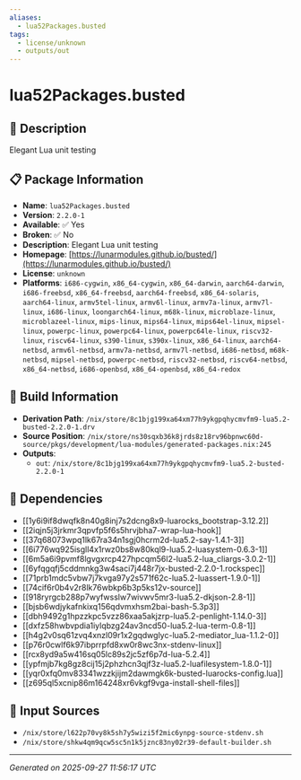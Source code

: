 ```yaml
---
aliases:
  - lua52Packages.busted
tags:
  - license/unknown
  - outputs/out
---
```


# lua52Packages.busted

## 📝 Description

Elegant Lua unit testing

## 📋 Package Information

- **Name**: `lua52Packages.busted`
- **Version**: `2.2.0-1`
- **Available**: ✅ Yes
- **Broken**: ✅ No
- **Description**: Elegant Lua unit testing
- **Homepage**: [https://lunarmodules.github.io/busted/](https://lunarmodules.github.io/busted/)
- **License**: `unknown`
- **Platforms**: `i686-cygwin`, `x86_64-cygwin`, `x86_64-darwin`, `aarch64-darwin`, `i686-freebsd`, `x86_64-freebsd`, `aarch64-freebsd`, `x86_64-solaris`, `aarch64-linux`, `armv5tel-linux`, `armv6l-linux`, `armv7a-linux`, `armv7l-linux`, `i686-linux`, `loongarch64-linux`, `m68k-linux`, `microblaze-linux`, `microblazeel-linux`, `mips-linux`, `mips64-linux`, `mips64el-linux`, `mipsel-linux`, `powerpc-linux`, `powerpc64-linux`, `powerpc64le-linux`, `riscv32-linux`, `riscv64-linux`, `s390-linux`, `s390x-linux`, `x86_64-linux`, `aarch64-netbsd`, `armv6l-netbsd`, `armv7a-netbsd`, `armv7l-netbsd`, `i686-netbsd`, `m68k-netbsd`, `mipsel-netbsd`, `powerpc-netbsd`, `riscv32-netbsd`, `riscv64-netbsd`, `x86_64-netbsd`, `i686-openbsd`, `x86_64-openbsd`, `x86_64-redox`

## 🔧 Build Information

- **Derivation Path**: `/nix/store/8c1bjg199xa64xm77h9ykgpqhycmvfm9-lua5.2-busted-2.2.0-1.drv`
- **Source Position**: `/nix/store/ns30sqxb36k8jrds8z18rv96bpnwc60d-source/pkgs/development/lua-modules/generated-packages.nix:245`
- **Outputs**:
  - `out`:  `/nix/store/8c1bjg199xa64xm77h9ykgpqhycmvfm9-lua5.2-busted-2.2.0-1`

## 🔗 Dependencies

- [[1y6i9if8dwqfk8n40g8inj7s2dcng8x9-luarocks_bootstrap-3.12.2]]
- [[2iqjn5j3jrkmr3qpvfp5f6s5hrvjbha7-wrap-lua-hook]]
- [[37q68073wpq1lk67ra34n1sgj0hcrm2d-lua5.2-say-1.4.1-3]]
- [[6i776wq925isgll4x1rwz0bs8w80kql9-lua5.2-luasystem-0.6.3-1]]
- [[6m5a6i9pvmf8lgvgxrcp427hpcqm56l2-lua5.2-lua_cliargs-3.0.2-1]]
- [[6yfqgqfj5cddmnkg3w4saci7j448r7jx-busted-2.2.0-1.rockspec]]
- [[71prb1mdc5vbw7j7kvga97y2s571f62c-lua5.2-luassert-1.9.0-1]]
- [[74cif6r0b4v2r8lk76wbkp6b3p5ks12v-source]]
- [[918ryrgcb288p7wyfwsslw7wivwv5mr3-lua5.2-dkjson-2.8-1]]
- [[bjsb6wdjykafnkixq156qdvmxhsm2bai-bash-5.3p3]]
- [[dbh9492g1hpzzkpc5vzz86xaa5akjzrp-lua5.2-penlight-1.14.0-3]]
- [[dxfz58hwbvpdia1iylqbzg24av3ncd50-lua5.2-lua-term-0.8-1]]
- [[h4g2v0sq61zvq4xnzl09r1x2gqdwglyc-lua5.2-mediator_lua-1.1.2-0]]
- [[p76r0cwlf6k97ibprrpfd8xw0r8wc3nx-stdenv-linux]]
- [[rcx8yd9a5w416sq05lc89s2jc5zf6p7d-lua-5.2.4]]
- [[ypfmjb7kg8gz8cij15j2phzhcn3qjf3z-lua5.2-luafilesystem-1.8.0-1]]
- [[yqr0xfq0mv83341wzzkjijm2dawmgk6k-busted-luarocks-config.lua]]
- [[z695ql5xcnip86m164248xr6vkgf9vga-install-shell-files]]

## 📁 Input Sources

- `/nix/store/l622p70vy8k5sh7y5wizi5f2mic6ynpg-source-stdenv.sh`
- `/nix/store/shkw4qm9qcw5sc5n1k5jznc83ny02r39-default-builder.sh`

---
*Generated on 2025-09-27 11:56:17 UTC*
